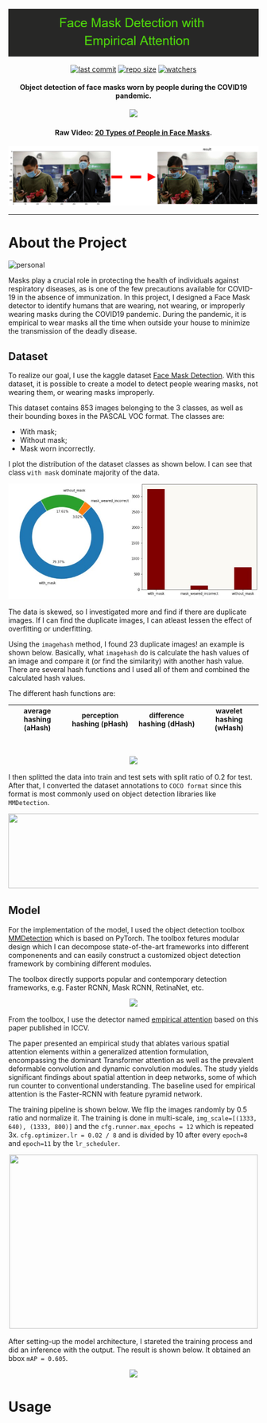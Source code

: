 <p align="center">
  <img 
    src="https://github.com/chandlerbing65nm/Face-Mask-Detection-with-Empirical-Attention/blob/main/Repo_Files/Face_Mask_Detection_with__n__Empirical_Attention.png?raw=true"
  >
</p>

<div align="center">

  <a href="">![last commit](https://img.shields.io/github/last-commit/chandlerbing65nm/Face-Mask-Detection-with-Empirical-Attention)</a>
  <a href="">![repo size](https://img.shields.io/github/repo-size/chandlerbing65nm/Face-Mask-Detection-with-Empirical-Attention)</a>
  <a href="">![watchers](https://img.shields.io/github/watchers/chandlerbing65nm/Face-Mask-Detection-with-Empirical-Attention?style=social)</a>

</div>

<h4 align="center">Object detection of face masks worn by people during the COVID19 pandemic.</h4>

<p align="center">
  <img 
    src="https://github.com/chandlerbing65nm/Face-Mask-Detection-with-Empirical-Attention/blob/main/Demo/ezgif.com-gif-maker.gif?raw=true"
  >
</p>

<h4 align="center">Raw Video: <a href="https://youtu.be/8J9iFWhZdsY" target="_blank">20 Types of People in Face Masks</a>.</h4>

<p align="center">
  <img 
    src="https://github.com/chandlerbing65nm/Face-Mask-Detection-with-Empirical-Attention/blob/main/Demo/mapping.png?raw=true"
  >
</p>

---

# About the Project
![personal](https://img.shields.io/badge/project-chandlertimmdoloriel-red?style=for-the-badge&logo=appveyor)

Masks play a crucial role in protecting the health of individuals against respiratory diseases, as is one of the few precautions available for COVID-19 in the absence of immunization. In this project, I designed a Face Mask detector to identify humans that are wearing, not wearing, or improperly wearing masks during the COVID19 pandemic. During the pandemic, it is empirical to wear masks all the time when outside your house to minimize the transmission of the deadly disease. 

## Dataset
To realize our goal, I use the kaggle dataset [Face Mask Detection](https://www.kaggle.com/datasets/andrewmvd/face-mask-detection?datasetId=667889&sortBy=voteCount). With this dataset, it is possible to create a model to detect people wearing masks, not wearing them, or wearing masks improperly.

This dataset contains 853 images belonging to the 3 classes, as well as their bounding boxes in the PASCAL VOC format.
The classes are:

- With mask;
- Without mask;
- Mask worn incorrectly.

I plot the distribution of the dataset classes as shown below. I can see that class ```with mask``` dominate majority of the data. 

<p align="center">
  <img 
    src="https://github.com/chandlerbing65nm/Face-Mask-Detection-with-Empirical-Attention/blob/main/Repo_Files/distri.jpg?raw=true"
  >
</p>

The data is skewed, so I investigated more and find if there are duplicate images. If I can find the duplicate images, I can atleast lessen the effect of overfitting or underfitting. 

Using the ```imagehash``` method, I found 23 duplicate images! an example is shown below. Basically, what ```imagehash``` do is calculate the hash values of an image and compare it (or find the similarity) with another hash value. There are several hash functions and I used all of them and combined the calculated hash values. 

The different hash functions are:

| average hashing (aHash) | perception hashing (pHash) | difference hashing (dHash) | wavelet hashing (wHash) |
| ----------------------- | -------------------------- | -------------------------- | ----------------------- |

<br>

<p align="center">
  <img 
    src="https://user-images.githubusercontent.com/62779617/162480687-6e9d8f3d-3bd4-4726-b709-62552808fed8.png"
  >
</p>

I then splitted the data into train and test sets with split ratio of 0.2 for test. After that, I converted the dataset annotations to ```COCO format``` since this format is most commonly used on object detection libraries like ```MMDetection```.

<p align="center">
  <img
    width= 700
    height= 150
    src="https://user-images.githubusercontent.com/62779617/162487132-b19b87fb-61f7-42be-a56f-98fccdbd1617.png"
  >
</p>


## Model

For the implementation of the model, I used the object detection toolbox [MMDetection](https://github.com/open-mmlab/mmdetection) which is based on PyTorch. The toolbox fetures modular design which I can decompose state-of-the-art frameworks into different componenents and can easily construct a customized object detection framework by combining different modules. 

The toolbox directly supports popular and contemporary detection frameworks, e.g. Faster RCNN, Mask RCNN, RetinaNet, etc.

<p align="center">
  <img
    src="https://user-images.githubusercontent.com/62779617/162557447-dd7a921b-9b6d-4baa-8912-68f47921cfe5.png"
  >
</p>

From the toolbox, I use the detector named [empirical attention](https://openaccess.thecvf.com/content_ICCV_2019/papers/Zhu_An_Empirical_Study_of_Spatial_Attention_Mechanisms_in_Deep_Networks_ICCV_2019_paper.pdf) based on this paper published in ICCV.

The paper presented an empirical study that ablates various spatial attention elements within a generalized attention formulation, encompassing the dominant Transformer attention as well as the prevalent deformable convolution and dynamic convolution modules. The study yields significant findings about spatial attention in deep networks, some of which run counter to conventional understanding. The baseline used for empirical attention is the Faster-RCNN with feature pyramid network.

The training pipeline is shown below. We flip the images randomly by 0.5 ratio and normalize it. The training is done in multi-scale, `img_scale=[(1333, 640), (1333, 800)]` and the `cfg.runner.max_epochs = 12` which is repeated 3x. `cfg.optimizer.lr = 0.02 / 8` and is divided by 10 after every `epoch=8` and `epoch=11` by the `lr_scheduler`.

<p align="center">
  <img
    width= 500
    height= 350
    src="https://user-images.githubusercontent.com/62779617/162557737-2ec98d63-cf69-4ea4-bddc-7e34ad334308.png"
  >
</p>

After setting-up the model architecture, I stareted the training process and did an inference with the output. The result is shown below. It obtained an bbox `mAP = 0.605`.

<p align="center">
  <img
    src="https://user-images.githubusercontent.com/62779617/162558031-267c5f4c-cff2-4dd9-8782-6088608cc3eb.png"
  >
</p>


# Usage
